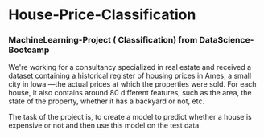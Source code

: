 # House-Price-Classification
### MachineLearning-Project ( Classification) from DataScience-Bootcamp

We're working for a consultancy specialized in real estate and received a dataset containing a historical register of housing prices in Ames, a small city in Iowa —the actual prices at which the properties were sold. For each house, it also contains around 80 different features, such as the area, the state of the property, whether it has a backyard or not, etc.

The task of the project is, to create a model to predict whether a house is expensive or not and then use this model on the test data.